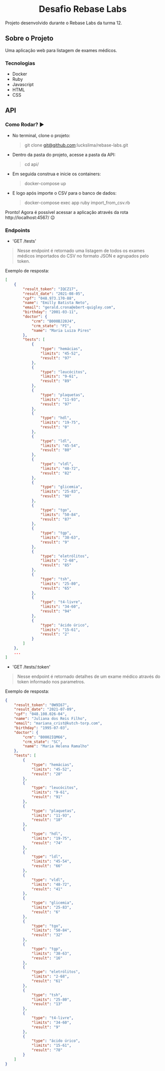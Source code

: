 <div align="center">

  <h1 align="center">Desafio Rebase Labs</h1>

  <p align="justify">
    Projeto desenvolvido durante o Rebase Labs da turma 12.
    <br/>
  </p>
</div>

## Sobre o Projeto

Uma aplicação web para listagem de exames médicos.

### Tecnologias 

- Docker
- Ruby
- Javascript
- HTML
- CSS

## API

### Como Rodar? :arrow_forward:

- No terminal, clone o projeto:

  > git clone git@github.com:luckslima/rebase-labs.git

- Dentro da pasta do projeto, acesse a pasta da API:

  > cd api/

- Em seguida construa e inicie os containers:

  > docker-compose up

- E logo após importe o CSV para o banco de dados:

  > docker-compose exec app ruby import_from_csv.rb

Pronto! Agora é possível acessar a aplicação através da rota http://localhost:4567/ :wink:

### Endpoints

- 'GET /tests' 

> Nesse endpoint é retornado uma listagem de todos os exames médicos importados do CSV no formato JSON e agrupados pelo token.

Exemplo de resposta:
```json
[
    {
        "result_token": "IQCZ17",
        "result_date": "2021-08-05",
        "cpf": "048.973.170-88",
        "name": "Emilly Batista Neto",
        "email": "gerald.crona@ebert-quigley.com",
        "birthday": "2001-03-11",
        "doctor": {
            "crm": "B000BJ20J4",
            "crm_state": "PI",
            "name": "Maria Luiza Pires"
        },
        "tests": [
            {
                "type": "hemácias",
                "limits": "45-52",
                "result": "97"
            },
            {
                "type": "leucócitos",
                "limits": "9-61",
                "result": "89"
            },
            {
                "type": "plaquetas",
                "limits": "11-93",
                "result": "97"
            },
            {
                "type": "hdl",
                "limits": "19-75",
                "result": "0"
            },
            {
                "type": "ldl",
                "limits": "45-54",
                "result": "80"
            },
            {
                "type": "vldl",
                "limits": "48-72",
                "result": "82"
            },
            {
                "type": "glicemia",
                "limits": "25-83",
                "result": "98"
            },
            {
                "type": "tgo",
                "limits": "50-84",
                "result": "87"
            },
            {
                "type": "tgp",
                "limits": "38-63",
                "result": "9"
            },
            {
                "type": "eletrólitos",
                "limits": "2-68",
                "result": "85"
            },
            {
                "type": "tsh",
                "limits": "25-80",
                "result": "65"
            },
            {
                "type": "t4-livre",
                "limits": "34-60",
                "result": "94"
            },
            {
                "type": "ácido úrico",
                "limits": "15-61",
                "result": "2"
            }
        ]
    },
    ...
]
```

- 'GET /tests/:token' 

> Nesse endpoint é retornado detalhes de um exame médico através do token informado nos parametros.

Exemplo de resposta:
```json
{
    "result_token": "0W9I67",
    "result_date": "2021-07-09",
    "cpf": "048.108.026-04",
    "name": "Juliana dos Reis Filho",
    "email": "mariana_crist@kutch-torp.com",
    "birthday": "1995-07-03",
    "doctor": {
        "crm": "B0002IQM66",
        "crm_state": "SC",
        "name": "Maria Helena Ramalho"
    },
    "tests": [
        {
            "type": "hemácias",
            "limits": "45-52",
            "result": "28"
        },
        {
            "type": "leucócitos",
            "limits": "9-61",
            "result": "91"
        },
        {
            "type": "plaquetas",
            "limits": "11-93",
            "result": "18"
        },
        {
            "type": "hdl",
            "limits": "19-75",
            "result": "74"
        },
        {
            "type": "ldl",
            "limits": "45-54",
            "result": "66"
        },
        {
            "type": "vldl",
            "limits": "48-72",
            "result": "41"
        },
        {
            "type": "glicemia",
            "limits": "25-83",
            "result": "6"
        },
        {
            "type": "tgo",
            "limits": "50-84",
            "result": "32"
        },
        {
            "type": "tgp",
            "limits": "38-63",
            "result": "16"
        },
        {
            "type": "eletrólitos",
            "limits": "2-68",
            "result": "61"
        },
        {
            "type": "tsh",
            "limits": "25-80",
            "result": "13"
        },
        {
            "type": "t4-livre",
            "limits": "34-60",
            "result": "9"
        },
        {
            "type": "ácido úrico",
            "limits": "15-61",
            "result": "78"
        }
    ]
}
```

